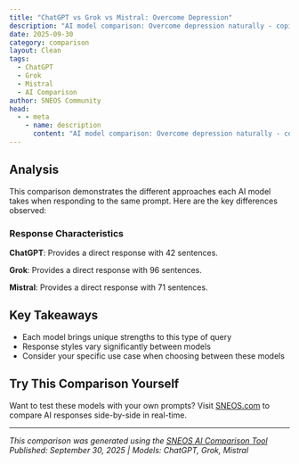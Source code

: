 ```yaml
---
title: "ChatGPT vs Grok vs Mistral: Overcome Depression"
description: "AI model comparison: Overcome depression naturally - coping strategies and therapy options..."
date: 2025-09-30
category: comparison
layout: Clean
tags:
  - ChatGPT
  - Grok
  - Mistral
  - AI Comparison
author: SNEOS Community
head:
  - - meta
    - name: description
      content: "AI model comparison: Overcome depression naturally - coping strategies and therapy options..."
---
```


<ChatComparison
  title="ChatGPT vs Grok vs Mistral: Overcome Depression"
  prompt="Overcome depression naturally - coping strategies and therapy options"
  :responses='{
    "ChatGPT": "Overcoming depression naturally involves a combination of lifestyle changes, coping strategies, and non-pharmacological therapies. While these approaches can be effective for mild to moderate depression, it\u0027s important to seek professional help if symptoms are severe or persistent. Here are some natural coping strategies and therapy options:\n\n### Coping Strategies\n\n1. **Regular Exercise**  \n   Physical activity releases endorphins and serotonin, which can improve mood. Aim for at least 30 minutes of moderate exercise most days.\n\n2. **Healthy Diet**  \n   Eating a balanced diet rich in fruits, vegetables, whole grains, lean proteins, and omega-3 fatty acids supports brain health.\n\n3. **Sleep Hygiene**  \n   Maintain a regular sleep schedule, create a restful environment, and avoid electronics before bedtime to improve sleep quality.\n\n4. **Mindfulness and Meditation**  \n   Practicing mindfulness, meditation, or deep-breathing exercises can reduce stress and improve emotional regulation.\n\n5. **Social Support**  \n   Stay connected with friends, family, or support groups. Social interaction can improve mood and provide a sense of belonging.\n\n6. **Limit Alcohol and Avoid Drugs**  \n   These substances can worsen depression symptoms and interfere with treatment.\n\n7. **Engage in Meaningful Activities**  \n   Pursue hobbies, volunteer work, or activities that provide a sense of purpose.\n\n8. **Set Realistic Goals**  \n   Break tasks into smaller steps to avoid feeling overwhelmed.\n\n9. **Journaling**  \n   Writing about thoughts and feelings can help process emotions and identify patterns.\n\n### Natural Therapy Options\n\n1. **Cognitive Behavioral Therapy (CBT)**  \n   A structured, evidence-based therapy that helps identify and change negative thought patterns.\n\n2. **Interpersonal Therapy (IPT)**  \n   Focuses on improving interpersonal relationships and social functioning.\n\n3. **Acceptance and Commitment Therapy (ACT)**  \n   Helps individuals accept their feelings and commit to behavior aligned with their values.\n\n4. **Light Therapy**  \n   Especially useful for Seasonal Affective Disorder (SAD), exposure to bright light can improve mood.\n\n5. **Exercise Therapy**  \n   Guided exercise programs specifically designed to alleviate depression symptoms.\n\n6. **Complementary Therapies**  \n   - **Yoga**: Combines physical postures, breathing exercises, and meditation.  \n   - **Acupuncture**: May help some individuals by promoting relaxation and stress reduction.  \n   - **Herbal supplements**: Such as St. John\u2019s Wort, though one should consult a healthcare provider before use due to potential interactions.\n\n7. **Behavioral Activation**  \n   Encourages engagement in activities that are enjoyable or fulfilling to combat inactivity and withdrawal.\n\n---\n\n### When to Seek Professional Help\n\nIf depression symptoms are severe, last more than two weeks, include thoughts of self-harm or suicide, or significantly impact daily functioning, it is crucial to seek help from a mental health professional. Natural strategies can be part of a comprehensive treatment plan that may also include medication or other medical therapies.\n\n---\n\nIf you want, I can suggest specific routines or mindfulness exercises, or provide resources for finding therapists trained in natural or integrative approaches.",
    "Grok": "Overcoming depression naturally involves a combination of lifestyle changes, coping strategies, and therapy options that support mental and emotional well-being without relying solely on medication. While these approaches can be highly effective for mild to moderate depression, it\u2019s important to consult with a healthcare professional if symptoms are severe, persistent, or accompanied by thoughts of self-harm. Below are some evidence-based strategies and therapy options to help manage and overcome depression naturally.\n\n---\n\n### **Lifestyle Changes and Coping Strategies**\n\n1. **Prioritize Nutrition and Physical Health**\n   - **Balanced Diet**: Eat nutrient-rich foods that support brain health, such as fatty fish (rich in omega-3s), nuts, seeds, fruits, vegetables, and whole grains. Avoid excessive sugar and processed foods, which can contribute to mood swings.\n   - **Stay Hydrated**: Dehydration can worsen fatigue and irritability, so drink plenty of water.\n   - **Exercise Regularly**: Physical activity boosts endorphins, serotonin, and other \u0022feel-good\u0022 chemicals in the brain. Aim for at least 30 minutes of moderate exercise (like walking, yoga, or swimming) most days of the week. Studies show exercise can be as effective as antidepressants for some people with mild depression.\n   - **Sleep Well**: Poor sleep exacerbates depression. Establish a consistent sleep routine, avoid screens before bed, and aim for 7-9 hours of quality sleep nightly.\n\n2. **Build a Support System**\n   - **Connect with Loved Ones**: Share your feelings with trusted friends or family. Social isolation can worsen depression, while meaningful connections provide emotional support.\n   - **Join Support Groups**: Look for local or online groups where you can share experiences with others facing similar challenges. Hearing others\u2019 stories can reduce feelings of loneliness.\n   - **Set Boundaries**: Avoid overextending yourself or engaging in toxic relationships that drain your energy.\n\n3. **Practice Mindfulness and Stress Management**\n   - **Meditation**: Mindfulness meditation can reduce depressive symptoms by helping you focus on the present moment rather than ruminating on negative thoughts. Apps like Headspace or Calm can guide you through short daily practices.\n   - **Deep Breathing Exercises**: These can calm the nervous system and reduce anxiety, a common companion to depression.\n   - **Gratitude Journaling**: Write down 3 things you\u2019re grateful for each day. This shifts focus to positive aspects of life and can improve overall mood over time.\n\n4. **Engage in Meaningful Activities**\n   - **Set Small Goals**: Depression often saps motivation, so start with tiny, achievable tasks (e.g., making your bed or going for a short walk). Accomplishing these builds a sense of purpose.\n   - **Pursue Hobbies**: Rediscover activities you once enjoyed or try something new. Creative outlets like drawing, writing, or gardening can be therapeutic.\n   - **Volunteer**: Helping others can boost self-esteem and create a sense of connection and purpose.\n\n5. **Limit Negative Influences**\n   - **Reduce Alcohol and Drugs**: These substances can worsen depression and interfere with emotional regulation. If you struggle with substance use, seek support to address it.\n   - **Manage Media Consumption**: Avoid excessive exposure to negative news or social media comparisons that can trigger feelings of inadequacy.\n\n6. **Get Sunlight and Nature Exposure**\n   - **Natural Light**: Sunlight boosts serotonin levels, which can improve mood. Spend 15-30 minutes outdoors daily, especially in the morning.\n   - **Nature Therapy**: Walking in green spaces or parks (sometimes called \u0022forest bathing\u0022) has been shown to lower stress and depressive symptoms.\n\n7. **Challenge Negative Thinking**\n   - **Identify Thought Patterns**: Depression often involves distorted thinking, like catastrophizing or self-blame. Notice when these thoughts arise.\n   - **Reframe Thoughts**: Replace negative self-talk with more balanced or compassionate statements. For example, instead of \u201CI\u2019m a failure,\u201D try \u201CI\u2019m struggling right now, but I can take small steps forward.\u201D\n\n---\n\n### **Natural Therapy Options**\n\n1. **Cognitive Behavioral Therapy (CBT)**\n   - **What It Is**: CBT is a widely researched, evidence-based therapy that helps individuals identify and change negative thought patterns and behaviors contributing to depression.\n   - **How It Helps**: It equips you with practical tools to manage emotions and build resilience.\n   - **How to Access**: Look for licensed therapists in your area or try online platforms like BetterHelp or Talkspace. Some self-help CBT workbooks (e.g., \u0022Feeling Good\u0022 by David D. Burns) can also be useful.\n\n2. **Mindfulness-Based Cognitive Therapy (MBCT)**\n   - **What It Is**: A blend of mindfulness practices and CBT, MBCT is particularly effective for preventing depressive relapses.\n   - **How It Helps**: It teaches you to observe thoughts and feelings without judgment, reducing their power over you.\n   - **How to Access**: Many therapists offer MBCT, and there are also group programs or online courses available.\n\n3. **Interpersonal Therapy (IPT)**\n   - **What It Is**: IPT focuses on improving relationships and social functioning to alleviate depressive symptoms.\n   - **How It Helps**: It addresses issues like grief, role transitions, or conflicts that may contribute to depression.\n   - **How to Access**: Seek a therapist trained in IPT through local clinics or online directories.\n\n4. **Art or Music Therapy**\n   - **What It Is**: These creative therapies use art or music as a medium to express emotions and process experiences.\n   - **How It Helps**: They can help you access and release feelings that are hard to verbalize, reducing stress and improving mood.\n   - **How to Access**: Look for certified art or music therapists in your community or explore self-guided creative activities.\n\n5. **Herbal and Supplemental Support (With Caution)**\n   - **St. John\u2019s Wort**: Some studies suggest this herbal remedy can help with mild depression by increasing serotonin levels. However, it can interact with other medications, so consult a doctor before use.\n   - **Omega-3 Fatty Acids**: Found in fish oil supplements, these may support brain health and reduce depressive symptoms.\n   - **Vitamin D**: Low levels are linked to depression, especially in areas with limited sunlight. A blood test can determine if supplementation is needed.\n   - **Note**: Always discuss supplements with a healthcare provider to avoid risks or interactions.\n\n6. **Acupuncture and Massage Therapy**\n   - **What It Is**: Acupuncture involves inserting thin needles into specific points on the body, while massage therapy focuses on relieving physical tension.\n   - **How It Helps**: Both can reduce stress, promote relaxation, and improve mood by stimulating the body\u2019s natural healing responses.\n   - **How to Access**: Find licensed practitioners through local wellness centers or referrals.\n\n---\n\n### **When to Seek Professional Help**\nWhile natural strategies can be powerful, depression is a complex condition, and professional intervention may be necessary if:\n- Symptoms persist for more than two weeks and interfere with daily life.\n- You experience suicidal thoughts or self-harm urges (seek immediate help via a crisis line like the National Suicide Prevention Lifeline at 1-800-273-8255 in the U.S., or text services like Crisis Text Line at 741741).\n- You feel overwhelmed and unable to cope despite trying self-help methods.\n\nA therapist or counselor can tailor a treatment plan to your needs, potentially combining natural approaches with other interventions if needed.\n\n---\n\n### **Daily Routine Example for Managing Depression**\n- **Morning**: Spend 15 minutes in sunlight, practice deep breathing, and eat a nutritious breakfast (e.g., oatmeal with nuts and fruit).\n- **Midday**: Take a 30-minute walk or do light exercise, and write down one small goal to accomplish.\n- **Afternoon**: Engage in a hobby or connect with a friend, even briefly.\n- **Evening**: Reflect on 3 things you\u2019re grateful for, avoid screens 1 hour before bed, and wind down with a relaxing activity (e.g., reading or meditation).\n\n---\n\n### **Final Thoughts**\nOvercoming depression naturally requires patience, consistency, and self-compassion. Small, sustainable changes often yield the best results over time. Remember that setbacks are normal\u2014focus on progress, not perfection. If you\u2019re unsure where to start, consider reaching out to a therapist or counselor for guidance tailored to your unique situation. You don\u2019t have to face this alone, and with the right strategies, brighter days are possible.",
    "Mistral": "Overcoming depression naturally involves a combination of lifestyle changes, coping strategies, and therapy options. Here are some approaches you might consider:\n\n### Lifestyle Changes\n\n1. **Exercise Regularly**: Physical activity can boost your mood and reduce symptoms of depression. Aim for at least 30 minutes of moderate exercise most days of the week.\n\n2. **Healthy Diet**: Eating a balanced diet rich in fruits, vegetables, whole grains, and lean proteins can support your overall health and mood.\n\n3. **Adequate Sleep**: Ensure you get enough sleep. Aim for 7-9 hours per night. Good sleep hygiene, such as maintaining a consistent sleep schedule and creating a relaxing bedtime routine, can help.\n\n4. **Limit Alcohol and Avoid Drugs**: Substance abuse can worsen depression. Limit your alcohol intake and avoid recreational drugs.\n\n5. **Social Support**: Stay connected with friends and family. Social support can provide emotional comfort and practical help.\n\n### Coping Strategies\n\n1. **Mindfulness and Meditation**: Practices like mindfulness meditation can help you stay present and reduce stress. Apps like Headspace, Calm, and Insight Timer can guide you.\n\n2. **Journaling**: Writing down your thoughts and feelings can help you process emotions and gain clarity.\n\n3. **Set Realistic Goals**: Break down large tasks into smaller, manageable steps. Celebrate small victories to boost your self-esteem.\n\n4. **Engage in Hobbies**: Participate in activities you enjoy, whether it\u0027s painting, reading, or gardening. This can provide a sense of accomplishment and pleasure.\n\n5. **Practice Gratitude**: Regularly reflect on things you are grateful for. This can shift your focus from negative thoughts to positive ones.\n\n### Therapy Options\n\n1. **Cognitive Behavioral Therapy (CBT)**: CBT helps you identify and change negative thought patterns and behaviors. It is highly effective for treating depression.\n\n2. **Interpersonal Therapy (IPT)**: IPT focuses on improving communication skills and resolving interpersonal problems that may contribute to depression.\n\n3. **Mindfulness-Based Cognitive Therapy (MBCT)**: MBCT combines mindfulness practices with cognitive therapy to help you manage depressive symptoms.\n\n4. **Support Groups**: Joining a support group can provide a sense of community and shared experiences. It can be helpful to talk to others who are going through similar challenges.\n\n5. **Psychodynamic Therapy**: This type of therapy focuses on exploring unconscious processes and past experiences that may contribute to current feelings and behaviors.\n\n### Alternative Therapies\n\n1. **Acupuncture**: Some people find acupuncture helpful for managing depression symptoms.\n\n2. **Yoga**: Yoga combines physical postures, breathing exercises, and meditation, which can help reduce stress and improve mood.\n\n3. **Massage Therapy**: Massage can help reduce stress and promote relaxation, which may indirectly improve mood.\n\n4. **Herbal Supplements**: Some people find herbal supplements like St. John\u0027s Wort helpful, but it\u0027s important to consult a healthcare provider before starting any supplement, as they can interact with other medications.\n\n### Professional Help\n\n1. **Consult a Mental Health Professional**: If your depression is severe or persistent, consider seeking help from a psychologist, psychiatrist, or therapist. They can provide a comprehensive assessment and tailored treatment plan.\n\n2. **Primary Care Physician**: Your primary care doctor can also provide guidance and may recommend lifestyle changes, therapy, or medication if necessary.\n\n### Self-Care\n\n1. **Practice Self-Compassion**: Be kind to yourself and avoid self-criticism. Recognize that healing takes time and effort.\n\n2. **Seek Support**: Don\u0027t hesitate to reach out to friends, family, or support groups when you need help.\n\n3. **Educate Yourself**: Learn about depression to better understand your symptoms and how to manage them.\n\n### Monitoring Progress\n\n1. **Track Your Mood**: Keep a mood journal to monitor your progress and identify triggers.\n\n2. **Set Goals**: Establish short-term and long-term goals to measure your progress and stay motivated.\n\n3. **Regular Check-Ins**: Schedule regular check-ins with a mental health professional to assess your progress and make adjustments to your treatment plan as needed.\n\n### Conclusion\n\nOvercoming depression naturally requires a holistic approach that includes lifestyle changes, coping strategies, therapy, and self-care. It\u0027s important to be patient with yourself and seek professional help if needed."
  }'
  published-date="22:46"
/>

## Analysis

This comparison demonstrates the different approaches each AI model takes when responding to the same prompt. Here are the key differences observed:

### Response Characteristics

**ChatGPT**: Provides a direct response with 42 sentences. 

**Grok**: Provides a direct response with 96 sentences. 

**Mistral**: Provides a direct response with 71 sentences. 

## Key Takeaways

- Each model brings unique strengths to this type of query
- Response styles vary significantly between models
- Consider your specific use case when choosing between these models

## Try This Comparison Yourself

Want to test these models with your own prompts? Visit [SNEOS.com](https://sneos.com) to compare AI responses side-by-side in real-time.

---

*This comparison was generated using the [SNEOS AI Comparison Tool](https://sneos.com)*
*Published: September 30, 2025 | Models: ChatGPT, Grok, Mistral*
